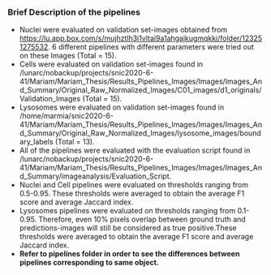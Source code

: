 ### Brief Description of the pipelines
- Nuclei were evaluated on validation set-images obtained from https://lu.app.box.com/s/mujhztlh3i1vltai9a1ahgajkugmqkki/folder/123251275532. 6 different pipelines with different parameters were tried out on these Images (Total = 15).
- Cells were evaluated on validation set-images found in /lunarc/nobackup/projects/snic2020-6-41/Mariam/Mariam_Thesis/Results_Pipelines_Images/Images/Images_And_Summary/Original_Raw_Normalized_Images/C01_images/d1_originals/Validation_Images (Total = 15).
- Lysosomes were evaluated on validation set-images found in /home/marmia/snic2020-6-41/Mariam/Mariam_Thesis/Results_Pipelines_Images/Images/Images_And_Summary/Original_Raw_Normalized_Images/lysosome_images/boundary_labels (Total = 13).
- All of the pipelines were evaluated with the evaluation script found in /lunarc/nobackup/projects/snic2020-6-41/Mariam/Mariam_Thesis/Results_Pipelines_Images/Images/Images_And_Summary/imageanalysis/Evaluation_Script.
- Nuclei and Cell pipelines were evaluated on thresholds ranging from 0.5-0.95. These thresholds were averaged to obtain the average F1 score and average Jaccard index.
- Lysosomes pipelines were evaluated on thresholds ranging from 0.1-0.95. Therefore, even 10% pixels overlap between ground truth and predictions-images will still be considered as true positive.These thresholds were averaged to obtain the average F1 score and average Jaccard index.
- **Refer to pipelines folder in order to see the differences between pipelines corresponding to same object.**
